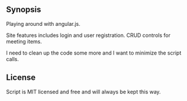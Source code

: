 ## Synopsis

Playing around with angular.js.

Site features includes login and user registration.
CRUD controls for meeting items.

I need to clean up the code some more and I want to minimize the script calls.


## License

Script is MIT licensed and free and will always be kept this way. 

